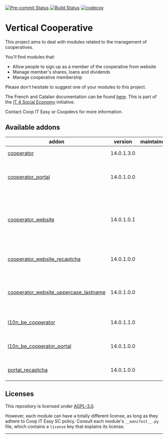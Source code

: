 
<!-- /!\ Non OCA Context : Set here the badge of your runbot / runboat instance. -->
[![Pre-commit Status](https://github.com/coopiteasy/vertical-cooperative/actions/workflows/pre-commit.yml/badge.svg?branch=14.0)](https://github.com/coopiteasy/vertical-cooperative/actions/workflows/pre-commit.yml?query=branch%3A14.0)
[![Build Status](https://github.com/coopiteasy/vertical-cooperative/actions/workflows/test.yml/badge.svg?branch=14.0)](https://github.com/coopiteasy/vertical-cooperative/actions/workflows/test.yml?query=branch%3A14.0)
[![codecov](https://codecov.io/gh/coopiteasy/vertical-cooperative/branch/14.0/graph/badge.svg)](https://codecov.io/gh/coopiteasy/vertical-cooperative)
<!-- /!\ Non OCA Context : Set here the badge of your translation instance. -->

<!-- /!\ do not modify above this line -->

# Vertical Cooperative

This project aims to deal with modules related to the management of cooperatives.

You'll find modules that:

* Allow people to sign up as a member of the cooperative from website
* Manage member's shares, loans and dividends
* Manage cooperative membership

Please don't hesitate to suggest one of your modules to this project.

The French and Catalan documentation can be found [here](https://doc.it4socialeconomy.org/books/application-cooperators).
This is part of the [IT 4 Social Economy](https://it4socialeconomy.org) initiative.

Contact Coop IT Easy or Coopdevs for more information.

<!-- /!\ do not modify below this line -->

<!-- prettier-ignore-start -->

[//]: # (addons)

Available addons
----------------
addon | version | maintainers | summary
--- | --- | --- | ---
[cooperator](cooperator/) | 14.0.1.3.0 |  | Manage your cooperators
[cooperator_portal](cooperator_portal/) | 14.0.1.0.0 |  | Show cooperator information in the website portal.
[cooperator_website](cooperator_website/) | 14.0.1.0.1 |  | This module adds the cooperator subscription form allowing to subscribe for shares online.
[cooperator_website_recaptcha](cooperator_website_recaptcha/) | 14.0.1.0.0 |  | Add Google Recaptcha to Subscription Request Form
[cooperator_website_uppercase_lastname](cooperator_website_uppercase_lastname/) | 14.0.1.0.0 |  | This module UPPERCASES the last names of submitted requests
[l10n_be_cooperator](l10n_be_cooperator/) | 14.0.1.1.0 |  | Cooperators Belgium Localization
[l10n_be_cooperator_portal](l10n_be_cooperator_portal/) | 14.0.1.0.0 |  | Give access to Tax Shelter Report in the portal.
[portal_recaptcha](portal_recaptcha/) | 14.0.1.0.0 |  | Add google recaptcha to forms.

[//]: # (end addons)

<!-- prettier-ignore-end -->

## Licenses

This repository is licensed under [AGPL-3.0](LICENSE).

However, each module can have a totally different license, as long as they adhere to Coop IT Easy SC
policy. Consult each module's `__manifest__.py` file, which contains a `license` key
that explains its license.

----
<!-- /!\ Non OCA Context : Set here the full description of your organization. -->
